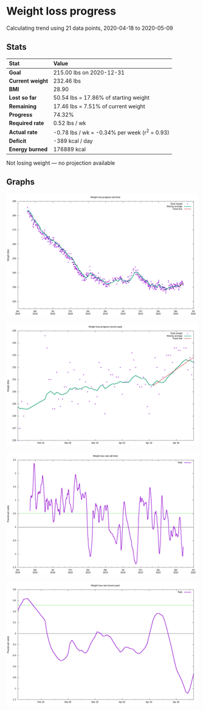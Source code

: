 # Weight loss progress

Calculating trend using 21 data points, 2020-04-18 to 2020-05-09

## Stats

Stat|Value
:-|:-
**Goal**|215.00 lbs on 2020-12-31
**Current weight**|232.46 lbs
**BMI**|28.90
**Lost so far**|50.54 lbs = 17.86% of starting weight
**Remaining**|17.46 lbs =  7.51% of current  weight
**Progress**|74.32%
**Required rate**|0.52 lbs / wk
**Actual rate**|-0.78 lbs / wk = -0.34% per week  (r<sup>2</sup> = 0.93)
**Deficit**|-389 kcal / day
**Energy burned**|176889 kcal

Not losing weight &mdash; no projection available

## Graphs

![](weight-graph-alltime.png)

![](weight-graph-recent.png)

![](rate-graph-alltime.png)

![](rate-graph-recent.png)
